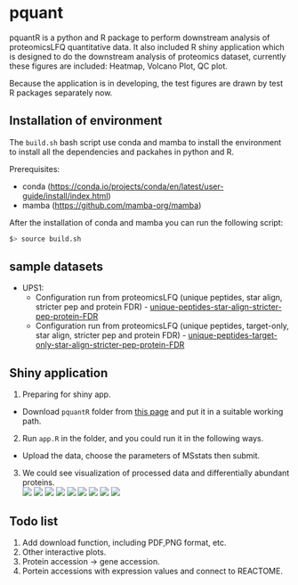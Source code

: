 # pquant

pquantR is a python and R package to perform downstream analysis of proteomicsLFQ quantitative data. It also included R shiny application which is designed to do the downstream analysis of proteomics dataset, currently these figures are included: Heatmap, Volcano Plot, QC plot.<br>

Because the application is in developing, the test figures are drawn by test R packages separately now.<br>

## Installation of environment

The `build.sh` bash script use conda and mamba to install the environment to install all the dependencies and packahes in python and R.

Prerequisites:

- conda (https://conda.io/projects/conda/en/latest/user-guide/install/index.html)
- mamba (https://github.com/mamba-org/mamba)

After the installation of conda and mamba you can run the following script:

```bash
$> source build.sh
```
## sample datasets

- UPS1:
  - Configuration run from proteomicsLFQ  (unique peptides, star align, stricter pep and protein FDR) - [unique-peptides-star-align-stricter-pep-protein-FDR](https://ftp.pride.ebi.ac.uk/pride/data/proteomes/ups1/unique-peptides-star-align-stricter-pep-protein-FDR/proteomics_lfq/)
  - Configuration run from proteomicsLFQ  (unique peptides, target-only, star align, stricter pep and protein FDR) - [unique-peptides-target-only-star-align-stricter-pep-protein-FDR]()


## Shiny application

1. Preparing  for shiny app.<br>
* Download `pquantR` folder from [this page](https://github.com/Douerww/pquantR/tree/main/pquant) and put it in a suitable working path.
2. Run `app.R` in the folder, and you could run it in the following ways.<br>
* Upload the data, choose the parameters of MSstats then submit.<br>
3. We could see visualization of processed data and differentially abundant proteins.<br>
![](https://github.com/Douerww/pquantR/blob/main/imgs/home.png)
![](https://github.com/Douerww/pquantR/blob/main/imgs/data-1.png)
![](https://github.com/Douerww/pquantR/blob/main/imgs/data-2.png)
![](https://github.com/Douerww/pquantR/blob/main/imgs/data-3.png)
![](https://github.com/Douerww/pquantR/blob/main/imgs/data-4.png)
![](https://github.com/Douerww/pquantR/blob/main/imgs/msstats-1.png)
![](https://github.com/Douerww/pquantR/blob/main/imgs/msstats-2.png)
![](https://github.com/Douerww/pquantR/blob/main/imgs/dynamic-1.png)
![](https://github.com/Douerww/pquantR/blob/main/imgs/dynamic-2.png)


## Todo list
1. Add download function, including PDF,PNG format, etc.<br>
2. Other interactive plots.<br>
3. Protein accession -> gene accession.<br>
4. Portein accessions with expression values and connect to REACTOME.<br>
